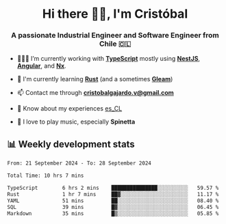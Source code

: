 <h1 align="center">Hi there ✌🏻, I'm Cristóbal</h1>
<h3 align="center">A passionate Industrial Engineer and Software Engineer from Chile 🇨🇱</h3>

- 🧑🏻‍💻 I’m currently working with **[TypeScript](https://www.typescriptlang.org)** mostly using **[NestJS](https://nestjs.com)**, **[Angular](https://angular.io)**, and **[Nx](https://nx.dev)**.

- 🌱 I'm currently learning **[Rust](https://www.rust-lang.org)** (and a sometimes **[Gleam](https://gleam.run/)**)

- 📫 Contact me through **cristobalgajardo.v@gmail.com**

- 📄 Know about my experiences [es_CL](https://bit.ly/cv-cristobal-gajardo)

- 🎸 I love to play music, especially **Spinetta**

## 📊 Weekly development stats

<!--START_SECTION:waka-->

```txt
From: 21 September 2024 - To: 28 September 2024

Total Time: 10 hrs 7 mins

TypeScript        6 hrs 2 mins    ███████████████░░░░░░░░░░   59.57 %
Rust              1 hr 7 mins     ██▓░░░░░░░░░░░░░░░░░░░░░░   11.17 %
YAML              51 mins         ██░░░░░░░░░░░░░░░░░░░░░░░   08.40 %
SQL               39 mins         █▓░░░░░░░░░░░░░░░░░░░░░░░   06.45 %
Markdown          35 mins         █▒░░░░░░░░░░░░░░░░░░░░░░░   05.85 %
```

<!--END_SECTION:waka-->
